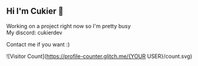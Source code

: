## Hi I'm Cukier 👋

Working on a project right now so I'm pretty busy</br>
My discord: cukierdev

Contact me if you want :)

![Visitor Count](https://profile-counter.glitch.me/{YOUR USER}/count.svg)
